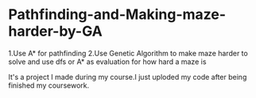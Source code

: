# Pathfinding-and-Making-maze-harder-by-GA
1.Use A* for pathfinding 2.Use Genetic Algorithm to make maze harder to solve and use dfs or A* as evaluation for how hard a maze is

It's a project I made during my course.I just uploded my code after being finished my coursework.
